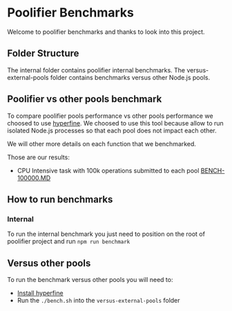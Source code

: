 # Poolifier Benchmarks

Welcome to poolifier benchmarks and thanks to look into this project.

## Folder Structure

The internal folder contains poolifier internal benchmarks.
The versus-external-pools folder contains benchmarks versus other Node.js pools.

## Poolifier vs other pools benchmark

To compare poolifier pools performance vs other pools performance we choosed to use [hyperfine](https://github.com/sharkdp/hyperfine).
We choosed to use this tool because allow to run isolated Node.js processes so that each pool does not impact each other.  

We will other more details on each function that we benchmarked.

Those are our results:

 - CPU Intensive task with 100k operations submitted to each pool [BENCH-100000.MD](./versus-external-pools/BENCH-100000.MD)

## How to run benchmarks

### Internal

To run the internal benchmark you just need to position on the root of poolifier project and run `npm run benchmark`

## Versus other pools

To run the benchmark versus other pools you will need to:
 - [Install hyperfine](https://github.com/sharkdp/hyperfine#installation)
 - Run the `./bench.sh` into the `versus-external-pools` folder
